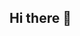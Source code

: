## Hi there 👋

<!--
**mynameissimplex/mynameissimplex** is a ✨ _special_ ✨ repository because its `README.md` (this file) appears on your GitHub profile.

Here are some ideas to get you started:

- 🔭 I’m currently working on nothing specific.
- 🌱 I’m currently learning for my education as a IT specialist system integration.
- 💬 Ask me about anything you want. 
